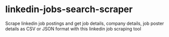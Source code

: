 # linkedin-jobs-search-scraper
Scrape linkedin job postings and get job details, company details, job poster details as CSV or JSON format with this linkedin job scraping tool
